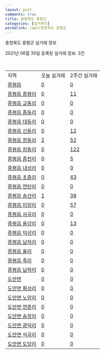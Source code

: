 ```yaml
---
layout: post
comments: true
title: 충청북도 증평군
categories: [실거래가]
permalink: /apt/충청북도 증평군
---
```


충청북도 증평군 실거래 정보

2021년 06월 30일 등록된 실거래 정보: 3건

<script type="text/javascript">
  google.charts.load('current', {'packages':['corechart']});
  google.charts.setOnLoadCallback(drawChart);

  function drawChart() {
    var data = google.visualization.arrayToDataTable([['거래일', '매매', '전월세', '전매'], ['21-02', 33, 12, 10], ['21-03', 61, 20, 5], ['21-04', 57, 22, 17], ['21-05', 42, 20, 16], ['21-06', 21, 8, 9]]);

    var options = {
      title: '최근 유형별 거래량 추이',
      legend: { position: 'bottom' }
    };

    var chart = new google.visualization.LineChart(document.getElementById('columnchart_material'));
    chart.draw(data, (options));
  }
</script>

<div id="columnchart_material" style="width: 95%; margin-left: -35px"></div>
<br>
<table class="sortable">
  <tr>
    <td>지역</td>
    <td>오늘 실거래</td>
    <td>2주간 실거래</td>
  </tr>

  
  <tr class="item">
    <td><a href="충청북도 증평군 증평읍">증평읍</a></td>
    <td><a href="충청북도 증평군 증평읍">0</a></td>
    <td><a href="충청북도 증평군 증평읍">0</a></td>
  </tr>
    

  <tr class="item">
    <td><a href="충청북도 증평군 증평읍 증평리">증평읍 증평리</a></td>
    <td><a href="충청북도 증평군 증평읍 증평리">0</a></td>
    <td><a href="충청북도 증평군 증평읍 증평리">11</a></td>
  </tr>
    

  <tr class="item">
    <td><a href="충청북도 증평군 증평읍 교동리">증평읍 교동리</a></td>
    <td><a href="충청북도 증평군 증평읍 교동리">0</a></td>
    <td><a href="충청북도 증평군 증평읍 교동리">0</a></td>
  </tr>
    

  <tr class="item">
    <td><a href="충청북도 증평군 증평읍 중동리">증평읍 중동리</a></td>
    <td><a href="충청북도 증평군 증평읍 중동리">0</a></td>
    <td><a href="충청북도 증평군 증평읍 중동리">0</a></td>
  </tr>
    

  <tr class="item">
    <td><a href="충청북도 증평군 증평읍 대동리">증평읍 대동리</a></td>
    <td><a href="충청북도 증평군 증평읍 대동리">0</a></td>
    <td><a href="충청북도 증평군 증평읍 대동리">0</a></td>
  </tr>
    

  <tr class="item">
    <td><a href="충청북도 증평군 증평읍 신동리">증평읍 신동리</a></td>
    <td><a href="충청북도 증평군 증평읍 신동리">0</a></td>
    <td><a href="충청북도 증평군 증평읍 신동리">12</a></td>
  </tr>
    

  <tr class="item">
    <td><a href="충청북도 증평군 증평읍 창동리">증평읍 창동리</a></td>
    <td><a href="충청북도 증평군 증평읍 창동리">2</a></td>
    <td><a href="충청북도 증평군 증평읍 창동리">52</a></td>
  </tr>
    

  <tr class="item">
    <td><a href="충청북도 증평군 증평읍 장동리">증평읍 장동리</a></td>
    <td><a href="충청북도 증평군 증평읍 장동리">0</a></td>
    <td><a href="충청북도 증평군 증평읍 장동리">122</a></td>
  </tr>
    

  <tr class="item">
    <td><a href="충청북도 증평군 증평읍 증천리">증평읍 증천리</a></td>
    <td><a href="충청북도 증평군 증평읍 증천리">0</a></td>
    <td><a href="충청북도 증평군 증평읍 증천리">5</a></td>
  </tr>
    

  <tr class="item">
    <td><a href="충청북도 증평군 증평읍 내성리">증평읍 내성리</a></td>
    <td><a href="충청북도 증평군 증평읍 내성리">0</a></td>
    <td><a href="충청북도 증평군 증평읍 내성리">0</a></td>
  </tr>
    

  <tr class="item">
    <td><a href="충청북도 증평군 증평읍 초중리">증평읍 초중리</a></td>
    <td><a href="충청북도 증평군 증평읍 초중리">0</a></td>
    <td><a href="충청북도 증평군 증평읍 초중리">43</a></td>
  </tr>
    

  <tr class="item">
    <td><a href="충청북도 증평군 증평읍 연탄리">증평읍 연탄리</a></td>
    <td><a href="충청북도 증평군 증평읍 연탄리">0</a></td>
    <td><a href="충청북도 증평군 증평읍 연탄리">0</a></td>
  </tr>
    

  <tr class="item">
    <td><a href="충청북도 증평군 증평읍 송산리">증평읍 송산리</a></td>
    <td><a href="충청북도 증평군 증평읍 송산리">1</a></td>
    <td><a href="충청북도 증평군 증평읍 송산리">38</a></td>
  </tr>
    

  <tr class="item">
    <td><a href="충청북도 증평군 증평읍 미암리">증평읍 미암리</a></td>
    <td><a href="충청북도 증평군 증평읍 미암리">0</a></td>
    <td><a href="충청북도 증평군 증평읍 미암리">57</a></td>
  </tr>
    

  <tr class="item">
    <td><a href="충청북도 증평군 증평읍 사곡리">증평읍 사곡리</a></td>
    <td><a href="충청북도 증평군 증평읍 사곡리">0</a></td>
    <td><a href="충청북도 증평군 증평읍 사곡리">0</a></td>
  </tr>
    

  <tr class="item">
    <td><a href="충청북도 증평군 증평읍 용강리">증평읍 용강리</a></td>
    <td><a href="충청북도 증평군 증평읍 용강리">0</a></td>
    <td><a href="충청북도 증평군 증평읍 용강리">13</a></td>
  </tr>
    

  <tr class="item">
    <td><a href="충청북도 증평군 증평읍 덕상리">증평읍 덕상리</a></td>
    <td><a href="충청북도 증평군 증평읍 덕상리">0</a></td>
    <td><a href="충청북도 증평군 증평읍 덕상리">0</a></td>
  </tr>
    

  <tr class="item">
    <td><a href="충청북도 증평군 증평읍 남차리">증평읍 남차리</a></td>
    <td><a href="충청북도 증평군 증평읍 남차리">0</a></td>
    <td><a href="충청북도 증평군 증평읍 남차리">0</a></td>
  </tr>
    

  <tr class="item">
    <td><a href="충청북도 증평군 증평읍 율리">증평읍 율리</a></td>
    <td><a href="충청북도 증평군 증평읍 율리">0</a></td>
    <td><a href="충청북도 증평군 증평읍 율리">0</a></td>
  </tr>
    

  <tr class="item">
    <td><a href="충청북도 증평군 증평읍 죽리">증평읍 죽리</a></td>
    <td><a href="충청북도 증평군 증평읍 죽리">0</a></td>
    <td><a href="충청북도 증평군 증평읍 죽리">0</a></td>
  </tr>
    

  <tr class="item">
    <td><a href="충청북도 증평군 증평읍 남하리">증평읍 남하리</a></td>
    <td><a href="충청북도 증평군 증평읍 남하리">0</a></td>
    <td><a href="충청북도 증평군 증평읍 남하리">0</a></td>
  </tr>
    

  <tr class="item">
    <td><a href="충청북도 증평군 도안면">도안면</a></td>
    <td><a href="충청북도 증평군 도안면">0</a></td>
    <td><a href="충청북도 증평군 도안면">0</a></td>
  </tr>
    

  <tr class="item">
    <td><a href="충청북도 증평군 도안면 화성리">도안면 화성리</a></td>
    <td><a href="충청북도 증평군 도안면 화성리">0</a></td>
    <td><a href="충청북도 증평군 도안면 화성리">0</a></td>
  </tr>
    

  <tr class="item">
    <td><a href="충청북도 증평군 도안면 노암리">도안면 노암리</a></td>
    <td><a href="충청북도 증평군 도안면 노암리">0</a></td>
    <td><a href="충청북도 증평군 도안면 노암리">0</a></td>
  </tr>
    

  <tr class="item">
    <td><a href="충청북도 증평군 도안면 연촌리">도안면 연촌리</a></td>
    <td><a href="충청북도 증평군 도안면 연촌리">0</a></td>
    <td><a href="충청북도 증평군 도안면 연촌리">0</a></td>
  </tr>
    

  <tr class="item">
    <td><a href="충청북도 증평군 도안면 송정리">도안면 송정리</a></td>
    <td><a href="충청북도 증평군 도안면 송정리">0</a></td>
    <td><a href="충청북도 증평군 도안면 송정리">0</a></td>
  </tr>
    

  <tr class="item">
    <td><a href="충청북도 증평군 도안면 광덕리">도안면 광덕리</a></td>
    <td><a href="충청북도 증평군 도안면 광덕리">0</a></td>
    <td><a href="충청북도 증평군 도안면 광덕리">0</a></td>
  </tr>
    

  <tr class="item">
    <td><a href="충청북도 증평군 도안면 석곡리">도안면 석곡리</a></td>
    <td><a href="충청북도 증평군 도안면 석곡리">0</a></td>
    <td><a href="충청북도 증평군 도안면 석곡리">0</a></td>
  </tr>
    

  <tr class="item">
    <td><a href="충청북도 증평군 도안면 도당리">도안면 도당리</a></td>
    <td><a href="충청북도 증평군 도안면 도당리">0</a></td>
    <td><a href="충청북도 증평군 도안면 도당리">0</a></td>
  </tr>
    


</table>


    